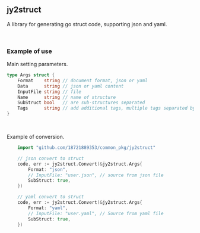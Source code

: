 ## jy2struct

A library for generating go struct code, supporting json and yaml.

<br>

### Example of use

Main setting parameters.

```go
type Args struct {
	Format    string // document format, json or yaml
	Data      string // json or yaml content
	InputFile string // file
	Name      string // name of structure
	SubStruct bool   // are sub-structures separated
	Tags      string // add additional tags, multiple tags separated by commas
}
```

<br>

Example of conversion.

```go
    import "github.com/18721889353/common_pkg/jy2struct"

    // json convert to struct
    code, err := jy2struct.Convert(&jy2struct.Args{
        Format: "json",
        // InputFile: "user.json", // source from json file
        SubStruct: true,
    })

    // yaml convert to struct
    code, err := jy2struct.Convert(&jy2struct.Args{
        Format: "yaml",
        // InputFile: "user.yaml", // Source from yaml file
        SubStruct: true,
    })
```

